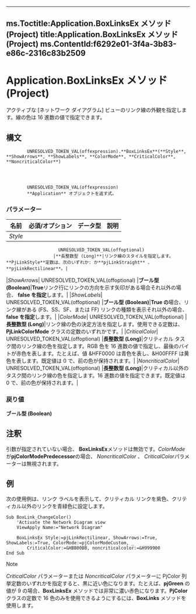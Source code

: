 

---
ms.Toctitle:Application.BoxLinksEx メソッド (Project)
title:Application.BoxLinksEx メソッド (Project)
ms.ContentId:f6292e01-3f4a-3b83-e86c-2316c83b2509
---
# Application.BoxLinksEx メソッド (Project)




アクティブな [ネットワーク ダイアグラム] ビューのリンク線の外観を指定します。線の色は 16 進数の値で指定できます。

## 構文

            UNRESOLVED_TOKEN_VAL(offexpression).**BoxLinksEx**(**Style**, **ShowArrows**, **ShowLabels**, **ColorMode**, **CriticalColor**, **NoncriticalColor**)




            UNRESOLVED_TOKEN_VAL(offexpression)
            **Application** オブジェクトを返す式。

### パラメーター

|**名前**|**必須/オプション**|**データ型**|**説明**|
|---|---|---|---|
|*Style*|
                        UNRESOLVED_TOKEN_VAL(offoptional)
                      |**長整数型 (Long)**|リンク線のスタイルを指定します。**PjLinkStyle**定数は、次のいずれか: か**pjLinkStraight** 、 **pjLinkRectilinear**。|
|*ShowArrows*|
                        UNRESOLVED_TOKEN_VAL(offoptional)
                      |**ブール型 (Boolean)**|**True**リンク行にリンクの方向を示す矢印がある場合それ以外の場合、 **false を指定**します。|
|*ShowLabels*|
                        UNRESOLVED_TOKEN_VAL(offoptional)
                      |**ブール型 (Boolean)**|**True の**場合、リンク線がある (FS、SS、SF、または FF) リンクの種類を表示それ以外の場合、 **false を指定**します。|
|*ColorMode*|
                        UNRESOLVED_TOKEN_VAL(offoptional)
                      |**長整数型 (Long)**|リンク線の色の決定方法を指定します。使用できる定数は、**PjLinkColorMode** クラスの定数のいずれかです。|
|*CriticalColor*|
                        UNRESOLVED_TOKEN_VAL(offoptional)
                      |**長整数型 (Long)**|クリティカル タスク間のリンク線の色を指定します。RGB 色を 16 進数の値で指定し、最後のバイトが赤色を表します。たとえば、値 &HFF0000 は青色を表し、&H00FFFF は黄色を表します。既定値は 0 で、前の色が保持されます。|
|*NoncriticalColor*|
                        UNRESOLVED_TOKEN_VAL(offoptional)
                      |**長整数型 (Long)**|クリティカル以外のタスク間のリンク線の色を指定します。16 進数の値を指定できます。既定値は 0 で、前の色が保持されます。|



### 戻り値
**ブール型 (Boolean)**





## 注釈
引数が指定されていない場合、 **BoxLinksEx**メソッドは無効です。*ColorMode*が**pjColorModePredecessor**の場合、 *NoncriticalColor* 、 *CriticalColor*パラメーターは無視されます。



## 例
次の使用例は、リンク ラベルを表示して、クリティカル リンクを紫色、クリティカル以外のリンクを青緑色に設定します。

```vba
Sub BoxLink_ChangeColor() 
    'Activate the Network Diagram view 
    ViewApply Name:="Network Diagram" 
 
    BoxLinksEx Style:=pjLinkRectilinear, ShowArrows:=True, ShowLabels:=True, ColorMode:=pjColorModeCustom, _ 
        CriticalColor:=&HBB00BB, noncriticalcolor:=&H999900 
End Sub
```




>[!NOTE]
>*CriticalColor* パラメーターまたは *NoncriticalColor* パラメーターに PjColor 列挙定数のいずれかを指定すると、黒に近い色になります。たとえば、**pjGreen** の値が 9 の場合、**BoxLinksEx** メソッドでは非常に濃い赤色になります。**PjColor** クラスの定数で 16 色のみを使用できるようにするには、**BoxLinks** メソッドを使用します。






